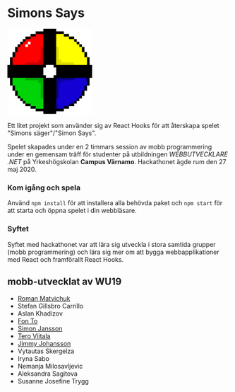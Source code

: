 # Simons Says
![logotyp](public/logo192.png)


Ett litet projekt som använder sig av React Hooks för att återskapa spelet "Simons säger"/"Simon Says".

Spelet skapades under en 2 timmars session av mobb programmering under en gemensam träff för studenter på utbildningen *WEBBUTVECKLARE .NET* på Yrkeshögskolan **Campus Värnamo**. Hackathonet ägde rum den 27 maj 2020.

### Kom igång och spela

Använd `npm install` för att installera alla behövda paket och `npm start` för att starta och öppna spelet i din webbläsare.

### Syftet
Syftet med hackathonet var att lära sig utveckla i stora samtida grupper (mobb programmering) och lära sig mer om att bygga webbapplikationer med React och framförallt React Hooks.




## mobb-utvecklat av WU19

 - [Roman Matvichuk ](https://github.com/RomanMatvichuk)
 - Stefan Gillsbro Carrillo
 - Aslan Khadizov
 - [Fon To ](https://github.com/fonto1)
 - [Simon Jansson](SimonJCode)
 - [Tero Viitala](https://github.com/treox)
 - [Jimmy Johansson](https://github.com/Tallbacka)
 - Vytautas Skergelza
 - Iryna Sabo
 - Nemanja Milosavljevic
 - Aleksandra Sagitova
 - Susanne Josefine Trygg
